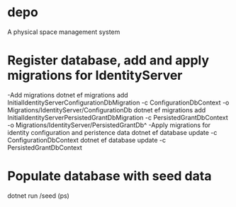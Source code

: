# depo
A physical space management system


# Register database, add and apply migrations for IdentityServer
-Add migrations
dotnet ef migrations add InitialIdentityServerConfigurationDbMigration -c ConfigurationDbContext -o Migrations/IdentityServer/ConfigurationDb
dotnet ef migrations add InitialIdentityServerPersistedGrantDbMigration -c PersistedGrantDbContext -o  Migrations/IdentityServer/PersistedGrantDb^
-Apply migrations for identity configuration and peristence data
dotnet ef database update -c ConfigurationDbContext
dotnet ef database update -c PersistedGrantDbContext


# Populate database with seed data
dotnet run /seed (ps)